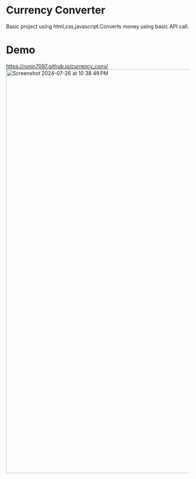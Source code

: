 # Currency Converter
Basic project using html,css,javascript.Converts money using basic API call.
# Demo
https://ronin7097.github.io/currency_conv/
<img width="1105" alt="Screenshot 2024-07-26 at 10 38 49 PM" src="https://github.com/user-attachments/assets/37d8cd54-ce8f-4f60-b805-ff32fe7b65b0">
